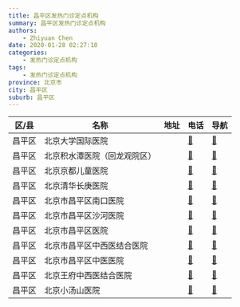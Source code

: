 ```yaml
---
title: 昌平区发热门诊定点机构
summary: 昌平区发热门诊定点机构
authors: 
    - Zhiyuan Chen
date: 2020-01-28 02:27:10
categories: 
    - 发热门诊定点机构
tags: 
    - 发热门诊定点机构
province: 北京市
city: 昌平区
suburb: 昌平区
---
```


|  区/县  |  名称  |  地址  |  电话  |  导航  |
|------|-------|------|------|------|
|  昌平区  |  北京大学国际医院  |    |  [🧭](https://ditu.amap.com/search?query=北京大学国际医院)  |  [🧭](https://ditu.amap.com/search?query=北京大学国际医院)  
|  昌平区  |  北京积水潭医院（回龙观院区）  |    |  [🧭](https://ditu.amap.com/search?query=北京积水潭医院（回龙观院区）)  |  [🧭](https://ditu.amap.com/search?query=北京积水潭医院（回龙观院区）)  
|  昌平区  |  北京京都儿童医院  |    |  [🧭](https://ditu.amap.com/search?query=北京京都儿童医院)  |  [🧭](https://ditu.amap.com/search?query=北京京都儿童医院)  
|  昌平区  |  北京清华长庚医院  |    |  [🧭](https://ditu.amap.com/search?query=北京清华长庚医院)  |  [🧭](https://ditu.amap.com/search?query=北京清华长庚医院)  
|  昌平区  |  北京市昌平区南口医院  |    |  [🧭](https://ditu.amap.com/search?query=北京市昌平区南口医院)  |  [🧭](https://ditu.amap.com/search?query=北京市昌平区南口医院)  
|  昌平区  |  北京市昌平区沙河医院  |    |  [🧭](https://ditu.amap.com/search?query=北京市昌平区沙河医院)  |  [🧭](https://ditu.amap.com/search?query=北京市昌平区沙河医院)  
|  昌平区  |  北京市昌平区医院  |    |  [🧭](https://ditu.amap.com/search?query=北京市昌平区医院)  |  [🧭](https://ditu.amap.com/search?query=北京市昌平区医院)  
|  昌平区  |  北京市昌平区中西医结合医院  |    |  [🧭](https://ditu.amap.com/search?query=北京市昌平区中西医结合医院)  |  [🧭](https://ditu.amap.com/search?query=北京市昌平区中西医结合医院)  
|  昌平区  |  北京市昌平区中医医院  |    |  [🧭](https://ditu.amap.com/search?query=北京市昌平区中医医院)  |  [🧭](https://ditu.amap.com/search?query=北京市昌平区中医医院)  
|  昌平区  |  北京王府中西医结合医院  |    |  [🧭](https://ditu.amap.com/search?query=北京王府中西医结合医院)  |  [🧭](https://ditu.amap.com/search?query=北京王府中西医结合医院)  
|  昌平区  |  北京小汤山医院  |    |  [🧭](https://ditu.amap.com/search?query=北京小汤山医院)  |  [🧭](https://ditu.amap.com/search?query=北京小汤山医院)  

